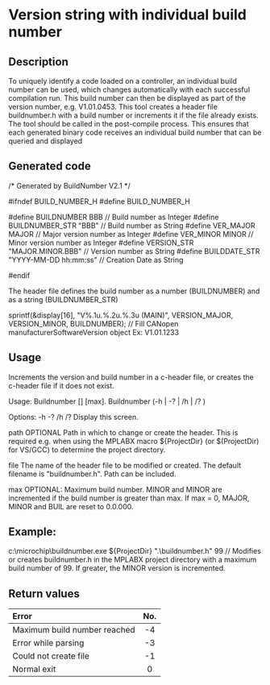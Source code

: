 # Version string with individual build number
## Description

To uniquely identify a code loaded on a controller, an individual build number can be used, which changes automatically with each successful compilation run.
This build number can then be displayed as part of the version number, e.g. V1.01.0453.
This tool creates a header file buildnumber.h with a build number or increments it if the file already exists.
The tool should be called in the post-compile process. This ensures that each generated binary code receives an individual build number that can be queried and displayed

## Generated code

/* Generated by BuildNumber V2.1 */
 
#ifndef BUILD_NUMBER_H
#define BUILD_NUMBER_H
 
#define BUILDNUMBER BBB // Build number as Integer
#define BUILDNUMBER_STR "BBB" // Build number as String
#define VER_MAJOR MAJOR // Major version number as Integer
#define VER_MINOR MINOR // Minor version number as Integer
#define VERSION_STR "MAJOR.MINOR.BBB" // Version number as String
#define BUILDDATE_STR "YYYY-MM-DD hh:mm:ss" // Creation Date as String
 
#endif

The header file defines the build number as a number (BUILDNUMBER) and as a string (BUILDNUMBER_STR)

sprintf(&display[16], "V%.1u.%.2u.%.3u (MAIN)", VERSION_MAJOR, VERSION_MINOR, BUILDNUMBER); // Fill CANopen manufacturerSoftwareVersion object Ex: V1.01.1233
## Usage
Increments the version and build number in a c-header file, or creates the c-header file if it does not exist.

Usage:
Buildnumber [<path>] <file> [max].
Buildnumber (-h | -? | /h | /? )

Options:
-h -? /h /?              Display this screen.

path OPTIONAL            Path in which to change or create the header. This is required e.g. when using the MPLABX macro ${ProjectDir} (or $(ProjectDir) for VS/GCC) to determine                              the project directory.

file                     The name of the header file to be modified or created. The default filename is "buildnumber.h". Path can be included.

max OPTIONAL:            Maximum build number. MINOR and MINOR are incremented if the build number is greater than max. If max = 0, MAJOR, MINOR and BUIL are reset to 0.0.000.

## Example:
c:\microchip\buildnumber.exe ${ProjectDir} ".\buildnumber.h" 99 // Modifies or creates buildnumber.h in the MPLABX project directory with a maximum build number of 99. If greater, the MINOR version is incremented.

## Return values
| Error						   | No.|
|:-----------------------------|:--:|
| Maximum build number reached | -4 |
| Error while parsing		   | -3 |
| Could not create file 	   | -1 |
| Normal exit  	         	   |  0 |




